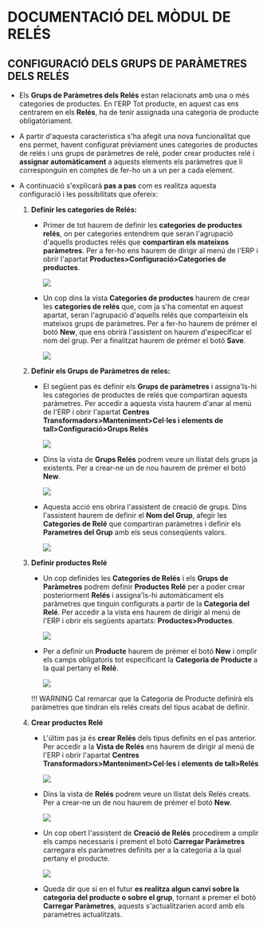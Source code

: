# DOCUMENTACIÓ DEL MÒDUL DE RELÉS
## CONFIGURACIÓ DELS GRUPS DE PARÀMETRES DELS RELÉS
* Els **Grups de Paràmetres dels Relés** estan relacionats amb una o més categories de productes. En l'ERP Tot producte, en aquest cas ens centrarem en els **Relés**, ha de tenir assignada una categoria de producte obligatòriament.

* A partir d'aquesta característica s'ha afegit una nova funcionalitat que ens permet, havent configurat prèviament unes categories de productes de relés i uns grups de paràmetres de relé, poder crear productes relé i **assignar automàticament** a aquests elements els paràmetres que li corresponguin en comptes de fer-ho un a un per a cada element.

* A continuació s'explicarà **pas a pas** com es realitza aquesta configuració i les possibilitats que ofereix:

    1. **Definir les categories de Relés:**
        * Primer de tot haurem de definir les **categories de productes relés**, on per categories entendrem que seran l'agrupació d'aquells productes relés que **compartiran els mateixos paràmetres**. Per a fer-ho ens haurem de dirigir al menú de l'ERP i obrir l'apartat **Productes>Configuració>Categories de productes**.

          ![](_static/reles/acces_cat_prod.png)

        * Un cop dins la vista **Categories de productes** haurem de crear les **categories de relés** que, com ja s'ha comentat en aquest apartat, seran l'agrupació d'aquells relés que comparteixin els mateixos grups de paràmetres. Per a fer-ho haurem de prémer el botó **New**, que ens obrirà l'assistent on haurem d'especificar el nom del grup. Per a finalitzat haurem de prémer el botó **Save**.

          ![](_static/reles/creacio_cat_prod.png)

    2. **Definir els Grups de Paràmetres de reles:**
        * El següent pas és definir els **Grups de paràmetres** i assigna'ls-hi les categories de productes de relés que compartiran aquests paràmetres. Per accedir a aquesta vista haurem d'anar al menú de l'ERP i obrir l'apartat **Centres Transformadors>Manteniment>Cel·les i elements de tall>Configuració>Grups Relés**

          ![](_static/reles/acces_grup_params.png)

        * Dins la vista de **Grups Relés** podrem veure un llistat dels grups ja existents. Per a crear-ne un de nou haurem de prémer el botó **New**.

          ![](_static/reles/new_grup_params.png)

        * Aquesta acció ens obrira l'assistent de creació de grups. Dins l'assistent haurem de definir el **Nom del Grup**, afegir les **Categories de Relé** que compartiran paràmetres i definir els **Parametres del Grup** amb els seus conseqüents valors.

            ![](_static/reles/creacio_grup_params.png)

    3. **Definir productes Relé**
        * Un cop definides les **Categories de Relés** i els **Grups de Paràmetres** podrem definir **Productes Relé** per a poder crear posteriorment **Relés** i assigna'ls-hi automàticament els paràmetres que tinguin configurats a partir de la **Categoria del Relé**. Per accedir a la vista ens haurem de dirigir al menú de l'ERP i obrir els següents apartats: **Productes>Productes**.

          ![](_static/reles/acces_prod.png)

        * Per a definir un **Producte** haurem de prémer el botó **New** i omplir els camps obligatoris tot especificant la **Categoria de Producte** a la qual pertany el **Relé**.

          ![](_static/reles/creacio_prod.png)

        !!! WARNING
            Cal remarcar que la Categoria de Producte definirà els paràmetres que tindran els relés creats del tipus acabat de definir.

    4. **Crear productes Relé**
        * L'últim pas ja és **crear Relés** dels tipus definits en el pas anterior. Per accedir a la **Vista de Relés** ens haurem de dirigir al menú de l'ERP i obrir l'apartat **Centres Transformadors>Manteniment>Cel·les i elements de tall>Relés**

          ![](_static/reles/acces_rele.png)

        * Dins la vista de **Relés** podrem veure un llistat dels Relés creats. Per a crear-ne un de nou haurem de prémer el botó **New**.

          ![](_static/reles/new_rele.png)

        * Un cop obert l'assistent de **Creació de Relés** procedirem a omplir els camps necessaris i prement el botó **Carregar Paràmetres** carregara els paràmetres definits per a la categoria a la qual pertany el producte.

          ![](_static/reles/creacio_rele.png)

        * Queda dir que si en el futur **es realitza algun canvi sobre la categoria del producte o sobre el grup**, tornant a premer el botó **Carregar Paràmetres**, aquests s'actualitzarien acord amb els parametres actualitzats.
